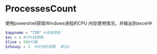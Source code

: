 # ProcessesCount
使用powershell获取Windows进程的CPU 内存使用情况，并输出到excel中
```powershell
$appname = "TIM" #进程简称
$xc = 4 #CPU线程数
$line = 50#行数
$zhouqi = 2  #检测的周期  单位s
```
